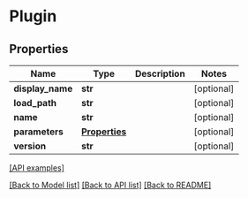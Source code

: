 # Plugin

## Properties
Name | Type | Description | Notes
------------ | ------------- | ------------- | -------------
**display_name** | **str** |  | [optional] 
**load_path** | **str** |  | [optional] 
**name** | **str** |  | [optional] 
**parameters** | [**Properties**](Properties.md) |  | [optional] 
**version** | **str** |  | [optional] 

[[API examples]](http://devopshq.github.io/teamcity/teamcity_models/Plugin.html)

[[Back to Model list]](../README.md#documentation-for-models) [[Back to API list]](../README.md#documentation-for-api-endpoints) [[Back to README]](../README.md)


